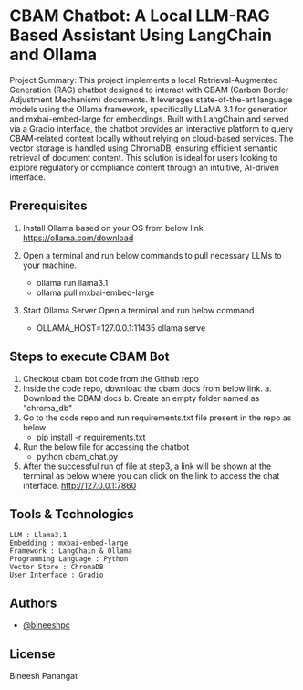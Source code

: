 
# CBAM Chatbot: A Local LLM-RAG Based Assistant Using LangChain and Ollama

Project Summary:
This project implements a local Retrieval-Augmented Generation (RAG) chatbot designed to interact with CBAM (Carbon Border Adjustment Mechanism) documents. It leverages state-of-the-art language models using the Ollama framework, specifically LLaMA 3.1 for generation and mxbai-embed-large for embeddings. Built with LangChain and served via a Gradio interface, the chatbot provides an interactive platform to query CBAM-related content locally without relying on cloud-based services. The vector storage is handled using ChromaDB, ensuring efficient semantic retrieval of document content. This solution is ideal for users looking to explore regulatory or compliance content through an intuitive, AI-driven interface.


## Prerequisites
1. Install Ollama based on your OS from below link
    https://ollama.com/download

2. Open a terminal and run below commands to pull necessary LLMs to your machine.
    - ollama run llama3.1
    - ollama pull mxbai-embed-large

3. Start Ollama Server
    Open a terminal and run below command
    - OLLAMA_HOST=127.0.0.1:11435 ollama serve


## Steps to execute CBAM Bot
1. Checkout cbam bot code from the Github repo 
2. Inside the code repo, download the cbam docs from below link.
    a. Download the CBAM docs 
    b. Create an empty folder named as "chroma_db"
3. Go to the code repo and run requirements.txt file  present in the repo as below
    - pip install -r requirements.txt
4. Run the below file for accessing the chatbot
    - python cbam_chat.py
5. After the successful run of file at step3, a link will be shown at the terminal as below where you can click on the link to access the chat interface.
    http://127.0.0.1:7860


## Tools & Technologies
    LLM : Llama3.1
    Embedding : mxbai-embed-large
    Framework : LangChain & Ollama
    Programming Language : Python
    Vector Store : ChromaDB
    User Interface : Gradio
## Authors

- [@bineeshpc](https://github.com/bineeshpc)


## License

Bineesh Panangat
